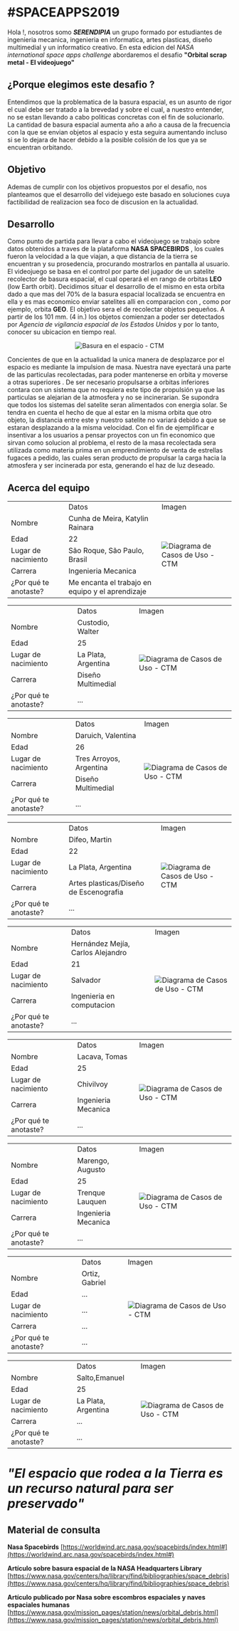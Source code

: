 # #SPACEAPPS2019

Hola !, nosotros somo ***SERENDIPIA*** un grupo formado por estudiantes de ingenieria mecanica, ingenieria en informatica, artes plasticas, diseño multimedial y un informatico creativo.
En esta edicion del *NASA international space apps challenge* abordaremos el desafio **"Orbital scrap metal - El videojuego"**

## ¿Porque elegimos este desafio ?

Entendimos que la problematica de la basura espacial, es un asunto de rigor el cual debe ser tratado a la brevedad y sobre el cual, a nuestro entender, no se estan llevando a cabo politicas concretas con el fin de solucionarlo. 
La cantidad de basura espacial aumenta año a año a causa de la frecuencia con la que se envian objetos al espacio y esta seguira aumentando incluso si se lo dejara de hacer debido a la posible colisión de los que ya se encuentran orbitando.



## Objetivo

Ademas de cumplir con los objetivos propuestos por el desafio, nos planteamos que el desarrollo del videjuego este basado en soluciones cuya factibilidad de realizacion sea foco de discusion en la actualidad.


## Desarrollo
Como punto de partida para llevar a cabo el videojuego se trabajo sobre datos obtenidos a traves de la plataforma **NASA SPACEBIRDS** , los cuales fueron la velocidad a la que viajan, a que distancia de la tierra se encuentran y su prosedencia, procurando mostrarlos en pantalla al usuario.
El videojuego se basa en el control por parte del jugador de un satelite recolector de basura espacial, el cual operará el en rango de orbitas **LEO** (low Earth orbit). Decidimos situar el desarrollo de el mismo en esta orbita dado a que mas del 70% de la basura espacial localizada se encuentra en ella y es mas economico enviar satelites alli en comparacion con , como por ejemplo, orbita **GEO**.
El objetivo sera el de recolectar objetos pequeños. A partir de los 101 mm. (4 in.) los objetos comienzan a poder ser detectados por *Agencia de vigilancia espacial de los Estados Unidos* y por lo tanto, conocer su ubicacion en tiempo real. 

<p align="center">
    <img src="https://drive.google.com/uc?export=view&id=1EkupAMFfBh7xTrbJwieMa_PAFZvunTRX" alt="Basura en el espacio - CTM">
</p>

Concientes de que en la actualidad la unica manera de desplazarce por el espacio es mediante la impulsion de masa. Nuestra nave eyectará una parte de las particulas recolectadas, para poder mantenerse en orbita y moverse a otras superiores . De ser necesario propulsarse a orbitas inferiores contara con un sistema que no requiera este tipo de propulsión ya que las particulas se alejarian de la atmosfera y no se incinerarian.
 Se supondra que todos los sistemas del satelite seran alimentados con energia solar.
 Se tendra en cuenta el hecho de que al estar en la misma orbita que otro objeto, la distancia entre este y nuestro satelite no variará debido a que se estaran desplazando a la misma velocidad. 
 Con el fin de ejemplificar e insentivar a los usuarios a pensar proyectos con un fin economico que sirvan como solucion al problema, el resto de la masa recolectada sera utilizada como materia prima en un emprendimiento de venta de estrellas fugaces a pedido, las cuales seran producto de propulsar la carga hacia la atmosfera y ser incinerada por esta, generando el haz de luz deseado.



## Acerca del equipo

<table>
  <th>
    <td>
      Datos
    </td>
    <td>
      Imagen
    </td>
  </th>
  <tr>
    <td>
      Nombre
    </td>
    <td>
      Cunha de Meira, Katylin Rainara
    </td>
	<td rowspan=5>
		<img src="https://drive.google.com/uc?export=view&id=1r9TqXkWo2PPoCpjfUzmgUzZh4IGhYtxX" alt="Diagrama de Casos de Uso - CTM">
	</td>
 </tr>
 <tr>
	<td>
    	Edad
	</td>
	<td>
    	22
	</td>
  </tr>
  <tr>
	<td>
    	Lugar de nacimiento
	</td>
	<td>
    	São Roque, São Paulo, Brasil
	</td>
  </tr>
   <tr>
	<td>
    	Carrera
	</td>
	<td>
    	Ingenieria Mecanica
	</td>
  </tr>
   <tr>
	<td>
    	¿Por qué te anotaste?
	</td>
	<td>
	    Me encanta el trabajo en equipo y el aprendizaje	
	</td>
  </tr>
</table><table>
  <th>
    <td>
      Datos
    </td>
    <td>
      Imagen
    </td>
  </th>
  <tr>
    <td>
      Nombre
    </td>
    <td>
      Custodio, Walter
    </td>
	<td rowspan=5>
		<img src="https://drive.google.com/uc?export=view&id=1q765WkN58BPlUlYng0zx6TbLF_Qd1Boz" alt="Diagrama de Casos de Uso - CTM">
	</td>
 </tr>
 <tr>
	<td>
    	Edad
	</td>
	<td>
    	25
	</td>
  </tr>
  <tr>
	<td>
    	Lugar de nacimiento
	</td>
	<td>
    	La Plata, Argentina
	</td>
  </tr>
   <tr>
	<td>
    	Carrera
	</td>
	<td>
    	Diseño Multimedial
	</td>
  </tr>
   <tr>
	<td>
    	¿Por qué te anotaste?
	</td>
	<td>
	    ...	
	</td>
  </tr>
</table>
<table>
  <th>
    <td>
      Datos
    </td>
    <td>
      Imagen
    </td>
  </th>
  <tr>
    <td>
      Nombre
    </td>
    <td>
      Daruich, Valentina
    </td>
	<td rowspan=5>
		<img src="https://drive.google.com/uc?export=view&id=1naMpVnYY3Az0SiDZUg2AdO6o-6U509D1" alt="Diagrama de Casos de Uso - CTM">
	</td>
 </tr>
 <tr>
	<td>
    	Edad
	</td>
	<td>
    	26
	</td>
  </tr>
  <tr>
	<td>
    	Lugar de nacimiento
	</td>
	<td>
    	Tres Arroyos, Argentina
	</td>
  </tr>
   <tr>
	<td>
    	Carrera
	</td>
	<td>
    	Diseño Multimedial
	</td>
  </tr>
   <tr>
	<td>
    	¿Por qué te anotaste?
	</td>
	<td>
	    ...	
	</td>
  </tr>
</table>
<table>
  <th>
    <td>
      Datos
    </td>
    <td>
      Imagen
    </td>
  </th>
  <tr>
    <td>
      Nombre
    </td>
    <td>
      Difeo, Martin
    </td>
	<td rowspan=5>
		<img src="https://drive.google.com/uc?export=view&id=1OWchhXz4vuITGVMtG1OaG6H3v9WsLKRv" alt="Diagrama de Casos de Uso - CTM">
	</td>
 </tr>
 <tr>
	<td>
    	Edad
	</td>
	<td>
    	22
	</td>
  </tr>
  <tr>
	<td>
    	Lugar de nacimiento
	</td>
	<td>
    	La Plata, Argentina
	</td>
  </tr>
   <tr>
	<td>
    	Carrera
	</td>
	<td>
    	Artes plasticas/Diseño de Escenografia
	</td>
  </tr>
   <tr>
	<td>
    	¿Por qué te anotaste?
	</td>
	<td>
	    ...	
	</td>
  </tr>
</table>
<table>
  <th>
    <td>
      Datos
    </td>
    <td>
      Imagen
    </td>
  </th>
  <tr>
    <td>
      Nombre
    </td>
    <td>
      Hernández Mejía, Carlos Alejandro
    </td>
	<td rowspan=5>
		<img src="https://drive.google.com/uc?export=view&id=1Nuo9jpZBUpDpfT2lU9OhbW81B7j2Px79" alt="Diagrama de Casos de Uso - CTM">
	</td>
 </tr>
 <tr>
	<td>
    	Edad
	</td>
	<td>
    	21
	</td>
  </tr>
  <tr>
	<td>
    	Lugar de nacimiento
	</td>
	<td>
    	Salvador
	</td>
  </tr>
   <tr>
	<td>
    	Carrera
	</td>
	<td>
    	Ingenieria en computacion
	</td>
  </tr>
   <tr>
	<td>
    	¿Por qué te anotaste?
	</td>
	<td>
	    ...	
	</td>
  </tr>
</table>
<table>
  <th>
    <td>
      Datos
    </td>
    <td>
      Imagen
    </td>
  </th>
  <tr>
    <td>
      Nombre
    </td>
    <td>
      Lacava, Tomas
    </td>
	<td rowspan=5>
		<img src="https://drive.google.com/uc?export=view&id=1ADMIdRxNr-CJlre6usgOm_wW27I0C6Eh" alt="Diagrama de Casos de Uso - CTM">
	</td>
 </tr>
 <tr>
	<td>
    	Edad
	</td>
	<td>
    	25
	</td>
  </tr>
  <tr>
	<td>
    	Lugar de nacimiento
	</td>
	<td>
    	Chivilvoy
	</td>
  </tr>
   <tr>
	<td>
    	Carrera
	</td>
	<td>
    	Ingenieria Mecanica
	</td>
  </tr>
   <tr>
	<td>
    	¿Por qué te anotaste?
	</td>
	<td>
	    ...	
	</td>
  </tr>
</table>


<table>
  <th>
    <td>
      Datos
    </td>
    <td>
      Imagen
    </td>
  </th>
  <tr>
    <td>
      Nombre
    </td>
    <td>
      Marengo, Augusto
    </td>
	<td rowspan=5>
		<img src="https://drive.google.com/uc?export=view&id=1F_pv6Ou6WqnI8aPKU5_T-4in8LpYxbr5" alt="Diagrama de Casos de Uso - CTM">
	</td>
 </tr>
 <tr>
	<td>
    	Edad
	</td>
	<td>
    	25
	</td>
  </tr>
  <tr>
	<td>
    	Lugar de nacimiento
	</td>
	<td>
    	Trenque Lauquen
	</td>
  </tr>
   <tr>
	<td>
    	Carrera
	</td>
	<td>
    	Ingenieria Mecanica
	</td>
  </tr>
   <tr>
	<td>
    	¿Por qué te anotaste?
	</td>
	<td>
	    ...	
	</td>
  </tr>
</table>

<table>
  <th>
    <td>
      Datos
    </td>
    <td>
      Imagen
    </td>
  </th>
  <tr>
    <td>
      Nombre
    </td>
    <td>
      Ortiz, Gabriel
    </td>
	<td rowspan=5>
		<img src="https://drive.google.com/uc?export=view&id=1Ekw4ZRRGvGNzT1uhOgZetAKEOO5eSRqz" alt="Diagrama de Casos de Uso - CTM">
	</td>
 </tr>
 <tr>
	<td>
    	Edad
	</td>
	<td>
    	...
	</td>
  </tr>
  <tr>
	<td>
    	Lugar de nacimiento
	</td>
	<td>
    	...
	</td>
  </tr>
   <tr>
	<td>
    	Carrera
	</td>
	<td>
    	...
	</td>
  </tr>
   <tr>
	<td>
    	¿Por qué te anotaste?
	</td>
	<td>
	    ...	
	</td>
  </tr>
</table>
<table>
  <th>
    <td>
      Datos
    </td>
    <td>
      Imagen
    </td>
  </th>
  <tr>
    <td>
      Nombre
    </td>
    <td>
      Salto,Emanuel
    </td>
	<td rowspan=5>
		<img src="https://drive.google.com/uc?export=view&id=1VqeSk1tZvB0zAapYVtegxJdN6rWgxvIu" alt="Diagrama de Casos de Uso - CTM">
	</td>
 </tr>
 <tr>
	<td>
    	Edad
	</td>
	<td>
    	25
	</td>
  </tr>
  <tr>
	<td>
    	Lugar de nacimiento
	</td>
	<td>
    	La Plata, Argentina
	</td>
  </tr>
   <tr>
	<td>
    	Carrera
	</td>
	<td>
    	...
	</td>
  </tr>
   <tr>
	<td>
    	¿Por qué te anotaste?
	</td>
	<td>
	    ...	
	</td>
  </tr>
</table>

        
    




# *"El espacio que rodea a la Tierra es un recurso natural para ser preservado"*

##  Material de consulta

 **Nasa Spacebirds**
 [https://worldwind.arc.nasa.gov/spacebirds/index.html#](https://worldwind.arc.nasa.gov/spacebirds/index.html#)
 
**Artículo sobre basura espacial de la NASA Headquarters Library**
[https://www.nasa.gov/centers/hq/library/find/bibliographies/space_debris](https://www.nasa.gov/centers/hq/library/find/bibliographies/space_debris)

**Artículo publicado por  Nasa sobre escombros espaciales y naves espaciales humanas**
[https://www.nasa.gov/mission_pages/station/news/orbital_debris.html](https://www.nasa.gov/mission_pages/station/news/orbital_debris.html)
